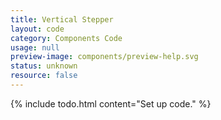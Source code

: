 ```yaml
---
title: Vertical Stepper
layout: code
category: Components Code
usage: null
preview-image: components/preview-help.svg
status: unknown
resource: false
---
```


{% include todo.html content="Set up code." %}
